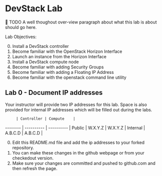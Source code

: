 # DevStack Lab

:red_circle: TODO A well thoughout over-view paragraph about what this lab is about should go here.

Lab Objectives:

  0. Install a DevStack controller
  0. Become familiar with the OpenStack Horizon Interface
  0. Launch an instance from the Horizon Interface
  0. Install a DevStack compute node
  0. Become familiar with adding Security Groups
  0. Become familiar with adding a Floating IP Address
  0. Become familiar with the openstack command line utility

## Lab 0 - Document IP addresses
 
Your instructor will provide two IP addresses for this lab. 
Space is also provided for internal IP addresses which will be filled out during the labs.

         | Controller | Compute    |
-------- | ---------- | ---------- |
Public   | W.X.Y.Z    | W.X.Y.Z    |
Internal | A.B.C.D    | A.B.C.D    |

0. Edit this README.md file and add the ip addresses to your forked repository.
0. You can make these changes in the github webpage or from your checkedout version.
0. Make sure your changes are committed and pushed to github.com and then refresh the page.
